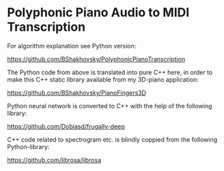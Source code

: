 # Polyphonic Piano Audio to MIDI Transcription

For algorithm explanation see Python version:

https://github.com/BShakhovsky/PolyphonicPianoTranscription

The Python code from above is translated into pure C++ here, in order to make this C++ static library available from my 3D-piano application:

https://github.com/BShakhovsky/PianoFingers3D

Python neural network is converted to C++ with the help of the following library:

https://github.com/Dobiasd/frugally-deep

C++ code related to spectrogram etc. is blindly coppied from the following Python-library:

https://github.com/librosa/librosa
